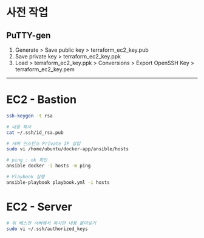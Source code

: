 # 사전 작업
## PuTTY-gen 
1. Generate > Save public key > terraform_ec2_key.pub
2. Save private key > terraform_ec2_key.ppk
3. Load > terraform_ec2_key.ppk > Conversions > Export OpenSSH Key > terraform_ec2_key.pem
---
# EC2 - Bastion
```sh
ssh-keygen -t rsa

# 내용 복사
cat ~/.ssh/id_rsa.pub

# 서버 인스턴스 Private IP 삽입
sudo vi /home/ubuntu/docker-app/ansible/hosts

# ping : ok 확인
ansible docker -i hosts -m ping

# Playbook 실행
ansible-playbook playbook.yml -i hosts
```
# EC2 - Server
```sh
# 위 베스천 서버에서 복사한 내용 붙여넣기
sudo vi ~/.ssh/authorized_keys
```